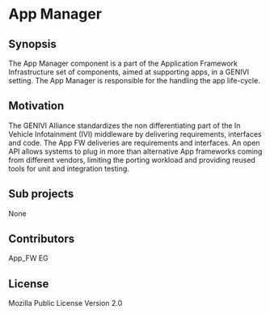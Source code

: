 # App Manager

## Synopsis
The App Manager component is a part of the Application Framework Infrastructure set of components, 
aimed at supporting apps, in a GENIVI setting. The App Manager is responsible for the handling the app 
life-cycle.

## Motivation

The GENIVI Alliance standardizes the non differentiating part of the In Vehicle Infotainment (IVI) middleware by delivering requirements, interfaces and code. The App FW deliveries are requirements and interfaces. An open API allows systems to plug in more than alternative App frameworks coming from different vendors, limiting the porting workload and providing reused tools for unit and integration testing.

## Sub projects
 None

## Contributors
 App_FW EG

## License

Mozilla Public License Version 2.0
